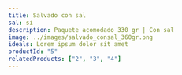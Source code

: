 ```yaml
---
title: Salvado con sal
sal: si
description: Paquete acomodado 330 gr | Con sal
image: ../images/salvado_consal_360gr.png
ideals: Lorem ipsum dolor sit amet
productId: "5"
relatedProducts: ["2", "3", "4"]
---
```


